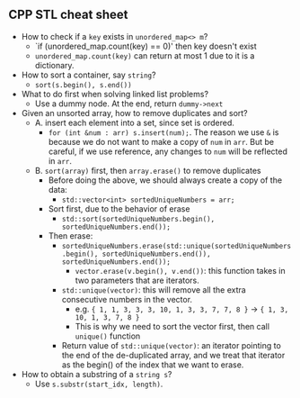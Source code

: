 ## CPP STL cheat sheet

+ How to check if a `key` exists in `unordered_map<> m`?
  + `if (unordered_map.count(key) == 0)' then key doesn't exist
  + `unordered_map.count(key)` can return at most 1 due to it is a dictionary.
+ How to sort a container, say `string`?
  + `sort(s.begin(), s.end())`
+ What to do first when solving linked list problems?
  + Use a dummy node. At the end, return `dummy->next`
+ Given an unsorted array, how to remove duplicates and sort?
  + A. insert each element into a set, since set is ordered.
    + `for (int &num : arr) s.insert(num);`. The reason we use `&` is because we do not want to make a copy of `num` in `arr`. But be careful, if we use reference, any changes to `num` will be reflected in `arr`.
  + B. `sort(array)` first, then `array.erase()` to remove duplicates
    + Before doing the above, we should always create a copy of the data:
      + `std::vector<int> sortedUniqueNumbers = arr;`
    + Sort first, due to the behavior of erase
      + `std::sort(sortedUniqueNumbers.begin(), sortedUniqueNumbers.end());`
    + Then erase:
      + `sortedUniqueNumbers.erase(std::unique(sortedUniqueNumbers.begin(), sortedUniqueNumbers.end()), sortedUniqueNumbers.end());`
        + `vector.erase(v.begin(), v.end())`: this function takes in two parameters that are iterators.
      + `std::unique(vector)`: this will remove all the extra consecutive numbers in the vector.
        + e.g.  `{ 1, 1, 3, 3, 3, 10, 1, 3, 3, 7, 7, 8 }` -> `{ 1, 3, 10, 1, 3, 7, 8 }`
        + This is why we need to sort the vector first, then call `unique()` function
      + Return value of `std::unique(vector)`: an iterator pointing to the end of the de-duplicated array, and we treat that iterator as the begin() of the index that we want to erase.      
+ How to obtain a substring of a `string s`?
  + Use `s.substr(start_idx, length)`.
